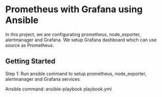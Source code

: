 # Prometheus with Grafana using Ansible

In this project, we are configurating prometheus, node_exporter, alertmanager and Grafana. We setup Grafana dashboard which can use source as Prometheus.

## Getting Started

Step 1: Run ansible command to setup prometheus, node_exporter, alertmanager and Grafana services

Ansible command: ansible-playbook playbook.yml
